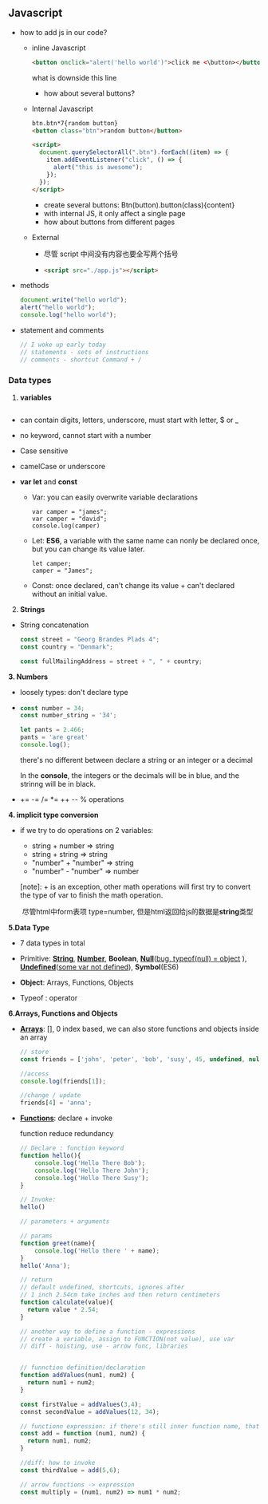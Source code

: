 ## Javascript

- how to add js in our code?

  - inline Javascript

    ```html
    <button onclick="alert('hello world')">click me <\button></button>
    ```

    what is downside this line

    - how about several buttons?

  - Internal Javascript

    ```html
    btn.btn*7{random button}
    <button class="btn">random button</button>

    <script>
      document.querySelectorAll(".btn").forEach((item) => {
        item.addEventListener("click", () => {
          alert("this is awesome");
        });
      });
    </script>
    ```

    - create several buttons: Btn(button).button(class){content}
    - with internal JS, it only affect a single page
    - how about buttons from different pages

  - External

    - 尽管 script 中间没有内容也要全写两个括号

    - ```html
      <script src="./app.js"></script>
      ```

- methods

  ```javascript
  document.write("hello world");
  alert("hello world");
  console.log("hello world");
  ```

- statement and comments

  ```javascript
  // I woke up early today
  // statements - sets of instructions
  // comments - shortcut Command + /
  ```

### Data types

1. **variables**

```

```

- can contain digits, letters, underscore, must start with letter, $ or \_
- no keyword, cannot start with a number
- Case sensitive
- camelCase or underscore

- **var** **let** and **const**

  - Var: you can easily overwrite variable declarations

    ```
    var camper = "james";
    var camper = "david";
    console.log(camper)
    ```

  - Let: **ES6**, a variable with the same name can nonly be declared once, but you can change its value later.

    ```
    let camper;
    camper = "James";
    ```

  - Const: once declared, can't change its value + can't declared without an initial value.

    

2. **Strings**

- String concatenation 

  ```javascript
  const street = "Georg Brandes Plads 4";
  const country = "Denmark";
  
  const fullMailingAddress = street + ", " + country;
  ```



**3. Numbers**

- loosely types: don't declare type

- ```javascript
  const number = 34;
  const number_string = '34';
  
  let pants = 2.466;
  pants = 'are great'
  console.log();
  ```

  there's no different between declare a string or an integer or a decimal

  In the **console**, the integers or the decimals will be in blue, and the strinng will be in black.

- += -= /= *= ++ -- % operations

  

**4. implicit type conversion**

- if we try to do operations on 2 variables:

  - string + number => string
  - string + string  => string 
  - "number" + "number" => string 
  - "number" - "number" => number

  [note]: + is an exception, other math operations will first try to convert the type of var to finish the math operation.

  ​		尽管html中form表项 type=number, 但是html返回给js的数据是**string**类型



**5.Data Type**

- 7 data types in total
- Primitive: <u>**String**</u>, <u>**Number**</u>, **Boolean**, <u>**Null**</u>(<u>bug, typeof(null) = object</u> ), <u>**Undefined**</u>(<u>some var not defined</u>), **Symbol**(ES6)
- **Object**: Arrays, Functions, Objects

- Typeof : operator 



**6.Arrays, Functions and Objects**

- **<u>Arrays</u>**: [], 0 index based, we can also store functions and objects inside an array

  ```javascript
  // store
  const friends = ['john', 'peter', 'bob', 'susy', 45, undefined, null];
  
  //access
  console.log(friends[1]);
  
  //change / update
  friends[4] = 'anna';
  ```

- **<u>Functions</u>**: declare + invoke

  function reduce redundancy

  ```javascript
  // Declare : function keyword
  function hello(){
      console.log('Hello There Bob');
      console.log('Hello There John');
      console.log('Hello There Susy');
  }
  
  // Invoke:
  hello()
  ```

  ```javascript
  // parameters + arguments
  
  // params
  function greet(name){
      console.log('Hello there ' + name);
  }
  hello('Anna');
  ```

  ```javascript
  // return
  // default undefined, shortcuts, ignores after
  // 1 inch 2.54cm take inches and then return centimeters
  function calculate(value){
    return value * 2.54;
  }
  ```

  ```javascript
  // another way to define a function - expressions
  // create a variable, assign to FUNCTION(not value), use var
  // diff - hoisting, use - arrow func, libraries
  
  
  // funnction definition/declaration 
  function addValues(num1, num2) {
    return num1 + num2;
  }
  
  const firstValue = addValues(3,4);
  connst secondValue = addValues(12, 34);
  
  // functionn expression: if there's still inner function name, that function will be invalid
  const add = function (num1, num2) {
    return num1, num2;
  }
  
  //diff: how to invoke
  const thirdValue = add(5,6);
  
  // arrow functions -> expression
  const multiply = (num1, num2) => num1 * num2;
  ```

  
